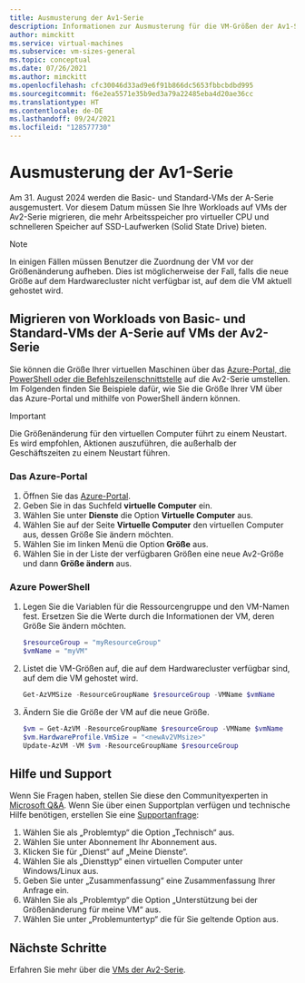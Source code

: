 ```yaml
---
title: Ausmusterung der Av1-Serie
description: Informationen zur Ausmusterung für die VM-Größen der Av1-Serie.
author: mimckitt
ms.service: virtual-machines
ms.subservice: vm-sizes-general
ms.topic: conceptual
ms.date: 07/26/2021
ms.author: mimckitt
ms.openlocfilehash: cfc30046d33ad9e6f91b866dc5653fbbcbdbd995
ms.sourcegitcommit: f6e2ea5571e35b9ed3a79a22485eba4d20ae36cc
ms.translationtype: HT
ms.contentlocale: de-DE
ms.lasthandoff: 09/24/2021
ms.locfileid: "128577730"
---
```

# <a name="av1-series-retirement"></a>Ausmusterung der Av1-Serie

Am 31. August 2024 werden die Basic- und Standard-VMs der A-Serie ausgemustert. Vor diesem Datum müssen Sie Ihre Workloads auf VMs der Av2-Serie migrieren, die mehr Arbeitsspeicher pro virtueller CPU und schnelleren Speicher auf SSD-Laufwerken (Solid State Drive) bieten.

> [!NOTE]
> In einigen Fällen müssen Benutzer die Zuordnung der VM vor der Größenänderung aufheben. Dies ist möglicherweise der Fall, falls die neue Größe auf dem Hardwarecluster nicht verfügbar ist, auf dem die VM aktuell gehostet wird.


## <a name="migrate-workloads-from-basic-and-standard-a-series-vms-to-av2-series-vms"></a>Migrieren von Workloads von Basic- und Standard-VMs der A-Serie auf VMs der Av2-Serie 

Sie können die Größe Ihrer virtuellen Maschinen über das [Azure-Portal, die PowerShell oder die Befehlszeilenschnittstelle](resize-vm.md) auf die Av2-Serie umstellen. Im Folgenden finden Sie Beispiele dafür, wie Sie die Größe Ihrer VM über das Azure-Portal und mithilfe von PowerShell ändern können. 

> [!IMPORTANT]
> Die Größenänderung für den virtuellen Computer führt zu einem Neustart. Es wird empfohlen, Aktionen auszuführen, die außerhalb der Geschäftszeiten zu einem Neustart führen. 

### <a name="azure-portal"></a>Das Azure-Portal 
1. Öffnen Sie das [Azure-Portal](https://portal.azure.com).
1. Geben Sie in das Suchfeld **virtuelle Computer** ein.
1. Wählen Sie unter **Dienste** die Option **Virtuelle Computer** aus.
1. Wählen Sie auf der Seite **Virtuelle Computer** den virtuellen Computer aus, dessen Größe Sie ändern möchten.
1. Wählen Sie im linken Menü die Option **Größe** aus.
1. Wählen Sie in der Liste der verfügbaren Größen eine neue Av2-Größe und dann **Größe ändern** aus.

### <a name="azure-powershell"></a>Azure PowerShell
1. Legen Sie die Variablen für die Ressourcengruppe und den VM-Namen fest. Ersetzen Sie die Werte durch die Informationen der VM, deren Größe Sie ändern möchten. 

    ```powershell
    $resourceGroup = "myResourceGroup"
    $vmName = "myVM"
    ```
2. Listet die VM-Größen auf, die auf dem Hardwarecluster verfügbar sind, auf dem die VM gehostet wird.

    ```powershell
    Get-AzVMSize -ResourceGroupName $resourceGroup -VMName $vmName
    ```

3. Ändern Sie die Größe der VM auf die neue Größe.

    ```powershell
    $vm = Get-AzVM -ResourceGroupName $resourceGroup -VMName $vmName
    $vm.HardwareProfile.VmSize = "<newAv2VMsize>"
    Update-AzVM -VM $vm -ResourceGroupName $resourceGroup
    ```

## <a name="help-and-support"></a>Hilfe und Support

Wenn Sie Fragen haben, stellen Sie diese den Communityexperten in [Microsoft Q&A](/answers/topics/azure-virtual-machines.html). Wenn Sie über einen Supportplan verfügen und technische Hilfe benötigen, erstellen Sie eine [Supportanfrage](https://portal.azure.com/#blade/Microsoft_Azure_Support/HelpAndSupportBlade/newsupportrequest):

1. Wählen Sie als „Problemtyp“ die Option „Technisch“ aus.
1. Wählen Sie unter Abonnement Ihr Abonnement aus.
1. Klicken Sie für „Dienst“ auf „Meine Dienste“.
1. Wählen Sie als „Diensttyp“ einen virtuellen Computer unter Windows/Linux aus.
1. Geben Sie unter „Zusammenfassung“ eine Zusammenfassung Ihrer Anfrage ein.
1. Wählen Sie als „Problemtyp“ die Option „Unterstützung bei der Größenänderung für meine VM“ aus.
1. Wählen Sie unter „Problemuntertyp“ die für Sie geltende Option aus.

## <a name="next-steps"></a>Nächste Schritte
Erfahren Sie mehr über die [VMs der Av2-Serie](av2-series.md).
